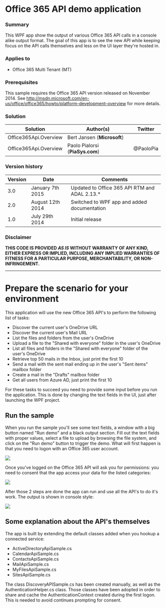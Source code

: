 # Office 365 API demo application #

### Summary ###
This WPF app show the output of various Office 365 API calls in a console alike output format. The goal of this app is to see the new API while keeping focus on the API calls themselves and less on the UI layer they're hosted in.

### Applies to ###
-  Office 365 Multi Tenant (MT)

### Prerequisites ###
This sample requires the Office 365 API version released on November 2014. See http://msdn.microsoft.com/en-us/office/office365/howto/platform-development-overview for more details.

### Solution ###
Solution | Author(s)|Twitter
---------|----------|----------
Office365Api.Overview | Bert Jansen (**Microsoft**) |
Office365Api.Overview | Paolo Pialorsi (**PiaSys.com**) | @PaoloPia

### Version history ###
Version  | Date | Comments
---------| -----| --------
3.0  | January 7th 2015 | Updated to Office 365 API RTM and ADAL 2.13.*
2.0  | August 12th 2014 | Switched to WPF app and added documentation
1.0  | July 29th 2014 | Initial release

### Disclaimer ###
**THIS CODE IS PROVIDED *AS IS* WITHOUT WARRANTY OF ANY KIND, EITHER EXPRESS OR IMPLIED, INCLUDING ANY IMPLIED WARRANTIES OF FITNESS FOR A PARTICULAR PURPOSE, MERCHANTABILITY, OR NON-INFRINGEMENT.**


----------

# Prepare the scenario for your environment #
This application will use the new Office 365 API's to perform the following list of tasks:
-  Discover the current user's OneDrive URL
-  Discover the current user's Mail URL
-  List the files and folders from the user's OneDrive
-  Upload a file to the "Shared with everyone" folder in the user's OneDrive
-  List all files and folders in the "Shared with everyone" folder of the user's OneDrive
-  Retrieve top 50 mails in the Inbox, just print the first 10
-  Send a mail with the sent mail ending up in the user's "Sent items" mailbox folder
-  Create a mail in the "Drafts" mailbox folder
-  Get all users from Azure AD, just print the first 10

For these tasks to succeed you need to provide some input before you run the application. This is done by changing the text fields in the UI, just after launching the WPF project.

## Run the sample ##
When you run the sample you'll see some text fields, a window with a big button named "Run demo" and a black output section. Fill out the text fields with proper values, select a file to upload by browsing the file system, and click on the "Run demo" button to trigger the demo. What will first happen is that you need to logon with an Office 365 user account.

![](http://i.imgur.com/852IH4o.png)


Once you've logged on the Office 365 API will ask you for permissions: you need to consent that the app access your data for the listed categories:

![](http://i.imgur.com/M9D343S.png)


After those 2 steps are done the app can run and use all the API's to do it's work. The output is shown in console style:

![](http://i.imgur.com/vLcdlrL.png)

## Some explanation about the API's themselves ##
The app is built by extending the default classes added when you hookup a connected service:
-  ActiveDirectoryApiSample.cs
-  CalendarApiSample.cs
-  ContactsApiSample.cs
-  MailApiSample.cs
-  MyFilesApiSample.cs
-  SitesApiSample.cs

The class DiscoveryAPISample.cs has been created manually, as well as the AuthenticationHelper.cs class. Those classes have been adopted in order to share and cache the AuthenticationContext created during the first logon. This is needed to avoid continues prompting for consent.
